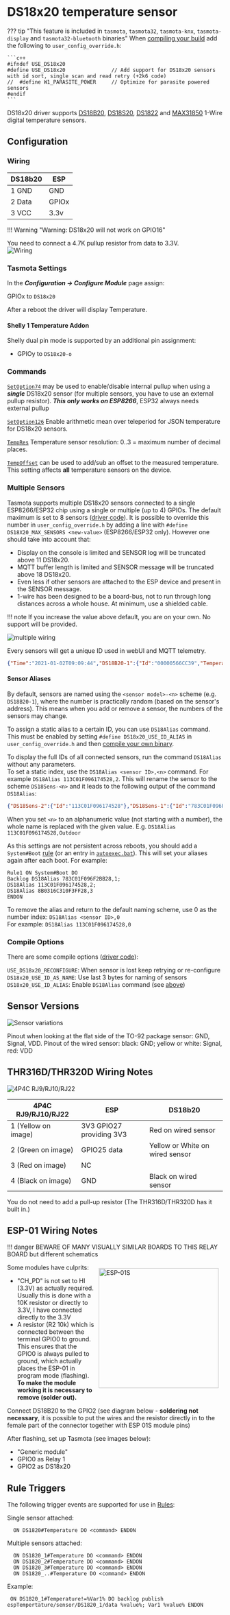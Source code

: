 # DS18x20 temperature sensor

??? tip "This feature is included in `tasmota`, `tasmota32`, `tasmota-knx`, `tasmota-display` and `tasmota32-bluetooth` binaries" 
    When [compiling your build](Compile-your-build) add the following to `user_config_override.h`:
    
    ```c++
    #ifndef USE_DS18x20
    #define USE_DS18x20               // Add support for DS18x20 sensors with id sort, single scan and read retry (+2k6 code)
    //  #define W1_PARASITE_POWER     // Optimize for parasite powered sensors
    #endif
    ```

DS18x20 driver supports [DS18B20](https://www.maximintegrated.com/en/products/sensors/DS18B20.html), [DS18S20](https://www.maximintegrated.com/en/products/sensors/DS18S20.html), [DS1822](https://www.maximintegrated.com/en/products/sensors/DS1822.html) and [MAX31850](https://www.maximintegrated.com/en/products/sensors/MAX31850.html) 1-Wire digital temperature sensors.

## Configuration

### Wiring
| DS18b20   | ESP |
|---|---|
|1 GND   |GND   |
|2 Data  |GPIOx   |
|3 VCC   |3.3v   |

!!! Warning "Warning: DS18x20 will not work on GPIO16"

You need to connect a 4.7K pullup resistor from data to 3.3V.   
![Wiring](https://user-images.githubusercontent.com/5904370/68093499-5b310700-fe96-11e9-8d50-2be9982a59f2.png)

### Tasmota Settings
In the **_Configuration -> Configure Module_** page assign:

GPIOx to `DS18x20`

After a reboot the driver will display Temperature.

#### Shelly 1 Temperature Addon
Shelly dual pin mode is supported by an additional pin assignment:

- GPIOy to `DS18x20-o`   

### Commands
[`SetOption74`](Commands.md#setoption74) may be used to enable/disable internal pullup when using a ***single*** DS18x20 sensor (for multiple sensors, you have to use an external pullup resistor). ***This only works on ESP8266***, ESP32 always needs external pullup

[`SetOption126`](Commands.md#setoption126) Enable arithmetic mean over teleperiod for JSON temperature for DS18x20 sensors.

[`TempRes`](Commands.md#TempRes) Temperature sensor resolution: 0..3 = maximum number of decimal places.

[`TempOffset`](Commands.md#tempoffset) can be used to add/sub an offset to the measured temperature. This setting affects **all** temperature sensors on the device.

### Multiple Sensors
Tasmota supports multiple DS18x20 sensors connected to a single ESP8266/ESP32 chip using a single or multiple (up to 4) GPIOs. The default maximum is set to 8 sensors ([driver code](https://github.com/arendst/Tasmota/blob/master/tasmota/tasmota_xsns_sensor/xsns_05_ds18x20.ino#L49)). It is possible to override this number in `user_config_override.h` by adding a line with `#define DS18X20_MAX_SENSORS <new-value>` (ESP8266/ESP32 only). However one should take into account that:

* Display on the console is limited and SENSOR log will be truncated above 11 DS18x20.
* MQTT buffer length is limited and SENSOR message will be truncated above 18 DS18x20.
* Even less if other sensors are attached to the ESP device and present in the SENSOR message.
* 1-wire has been designed to be a board-bus, not to run through long distances across a whole house. At minimum, use a shielded cable.

!!! note 
    If you increase the value above default, you are on your own. No support will be provided.

![multiple wiring](https://user-images.githubusercontent.com/5904370/68093672-4b1a2700-fe98-11e9-8c63-3a9b566546b5.png)

Every sensors will get a unique ID used in webUI and MQTT telemetry.

```json
{"Time":"2021-01-02T09:09:44","DS18B20-1":{"Id":"00000566CC39","Temperature":13.3},"DS18B20-2":{"Id":"0000059352D4","Temperature":1.2},"DS18B20-3":{"Id":"000005937C90","Temperature":22.5},"TempUnit":"C"}
```

#### Sensor Aliases
By default, sensors are named using the `<sensor model>-<n>` scheme (e.g. `DS18B20-1`), where the number is practically random (based on the sensor's address). This means when you add or remove a sensor, the numbers of the sensors may change.

To assign a static alias to a certain ID, you can use `DS18Alias` command. This must be enabled by setting `#define DS18x20_USE_ID_ALIAS` in `user_config_override.h` and then [compile your own binary](Compile-your-build.md).

To display the full IDs of all connected sensors, run the command `DS18Alias` without any parameters.  
To set a static index, use the `DS18Alias <sensor ID>,<n>` command. For example `DS18Alias 113C01F096174528,2`. This will rename the sensor to the scheme `DS18Sens-<n>`
and it leads to the following output of the command `DS18Alias`:

```json
{"DS18Sens-2":{"Id":"113C01F096174528"},"DS18Sens-1":{"Id":"783C01F096F2BB28"},"DS18Sens-3":{"Id":"8B0316C310F3FF28"}}
```

When you set `<n>` to an alphanumeric value (not starting with a number), the whole name is replaced with the given value. E.g. `DS18Alias 113C01F096174528,Outdoor` 

As this settings are not persistent across reboots, you should add a `System#Boot` [rule](Rules.md) (or an entry in [`autoexec.bat`](UFS.md#autoexecbat)). This will set your aliases again after each boot. For example:

```
Rule1 ON System#Boot DO
Backlog DS18Alias 783C01F096F2BB28,1;
DS18Alias 113C01F096174528,2;
DS18Alias 8B0316C310F3FF28,3
ENDON
```

To remove the alias and return to the default naming scheme, use 0 as the number index: `DS18Alias <sensor ID>,0`  
For example: `DS18Alias 113C01F096174528,0`

### Compile Options

There are some compile options ([driver code](https://github.com/arendst/Tasmota/blob/development/tasmota/tasmota_xsns_sensor/xsns_05_ds18x20.ino#L28)):

`USE_DS18x20_RECONFIGURE`:  When sensor is lost keep retrying or re-configure  
`DS18x20_USE_ID_AS_NAME`:   Use last 3 bytes for naming of sensors  
`DS18x20_USE_ID_ALIAS`:     Enable `DS18Alias` command (see [above](#sensor-aliases))

## Sensor Versions
![Sensor variations](https://user-images.githubusercontent.com/5904370/68093451-dba33800-fe95-11e9-95f5-33b7f2c234cd.png)

Pinout when looking at the flat side of the TO-92 package sensor: GND, Signal, VDD. Pinout of the wired sensor: black: GND; yellow or white: Signal, red: VDD 

## THR316D/THR320D Wiring Notes

![4P4C RJ9/RJ10/RJ22](https://templates.blakadder.com/assets/4p4c_plug.jpg)

|4P4C RJ9/RJ10/RJ22 | ESP | DS18b20 |
|---|---|---|
|1 (Yellow on image) |3V3 GPIO27 providing 3V3 | Red on wired sensor |
|2 (Green on image) |GPIO25 data | Yellow or White on wired sensor |
|3 (Red on image) |NC | |
|4 (Black on image) |GND | Black on wired sensor |

You do not need to add a pull-up resistor (The THR316D/THR320D has it built in.)

## ESP-01 Wiring Notes

!!! danger
    BEWARE OF MANY VISUALLY SIMILAR BOARDS TO THIS RELAY BOARD but different schematics

<img alt="ESP-01S" src="https://tasmota.github.io/docs/_media/ESP-01-Pin-Out.png" style="margin:10px;float:right;width:20em"> </img>

Some modules have culprits:
* "CH_PD" is not set to HI (3.3V) as actually required. Usually this is done with a 10K resistor or directly to 3.3V, I have connected directly to the 3.3V
* A resistor (R2 10k) which is connected between the terminal GPIO0 to ground. This ensures that the GPIO0 is always pulled to ground, which actually places the ESP-01 in program mode (flashing). **To make the module working it is necessary to remove (solder out).**

Connect DS18B20 to the GPIO2 (see diagram below - **soldering not necessary**, it is possible to put the wires and the resistor directly in to the female part of the connector together with ESP 01S module pins)

After flashing, set up Tasmota (see images below):
* "Generic module"
* GPIO0 as Relay 1
* GPIO2 as DS18x20 

## Rule Triggers

The following trigger events are supported for use in [Rules](Rules.md):

Single sensor attached:
```
  ON DS1820#Temperature DO <command> ENDON
```
Multiple sensors attached:
```
  ON DS1820_1#Temperature DO <command> ENDON
  ON DS1820_2#Temperature DO <command> ENDON
  ON DS1820_3#Temperature DO <command> ENDON
  ON DS1820_..#Temperature DO <command> ENDON
```
Example:
```
 ON DS1820_1#Temperature!=%Var1% DO backlog publish espTempertature/sensor/DS1820_1/data %value%; Var1 %value% ENDON
```
